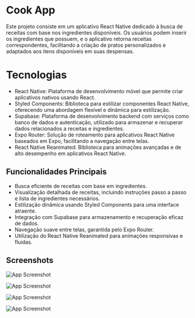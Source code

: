 
# Cook App  

Este projeto consiste em um aplicativo React Native dedicado à busca de receitas com base nos ingredientes disponíveis. Os usuários podem inserir os ingredientes que possuem, e o aplicativo retorna receitas correspondentes, facilitando a criação de pratos personalizados e adaptados aos itens disponíveis em suas despensas.


# Tecnologias

- React Native: Plataforma de desenvolvimento móvel que permite criar aplicativos nativos usando React.
- Styled Components: Biblioteca para estilizar componentes React Native, oferecendo uma abordagem flexível e dinâmica para estilização.
- Supabase: Plataforma de desenvolvimento backend com serviços como banco de dados e autenticação, utilizado para armazenar e recuperar dados relacionados a receitas e ingredientes.
- Expo Router: Solução de roteamento para aplicativos React Native baseados em Expo, facilitando a navegação entre telas.
- React Native Reanimated: Biblioteca para animações avançadas e de alto desempenho em aplicativos React Native.

## Funcionalidades Principais

- Busca eficiente de receitas com base em ingredientes.
- Visualização detalhada de receitas, incluindo instruções passo a passo e lista de ingredientes necessários.
- Estilização dinâmica usando Styled Components para uma interface atraente.
- Integração com Supabase para armazenamento e recuperação eficaz de dados.
- Navegação suave entre telas, garantida pelo Expo Router.
- Utilização do React Native Reanimated para animações responsivas e fluidas.





## Screenshots

![App Screenshot](https://github.com/v1ct0rbr/cook-app/blob/main/assets/images/app/img_01.png?raw=true)

![App Screenshot](https://github.com/v1ct0rbr/cook-app/blob/main/assets/images/app/img_02.png?raw=true)

![App Screenshot](https://github.com/v1ct0rbr/cook-app/blob/main/assets/images/app/img_03.png?raw=true)

![App Screenshot](https://github.com/v1ct0rbr/cook-app/blob/main/assets/images/app/img_04.png?raw=true)
